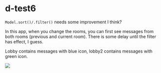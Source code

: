 d-test6
=======

`Model.sort()/.filter()` needs some improvement I think?

In this app, when you change the rooms, you can first see messages from both rooms (previous and current room). There is some delay until the filter has effect, I guess.

Lobby contains messages with blue icon, lobby2 contains messages with green icon.


![](https://raw.githubusercontent.com/ilkkah/d-test6/master/public/anim.gif)
